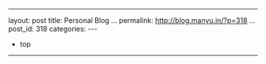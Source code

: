   ----------------------------------------
  layout: post
  title: Personal Blog
  ...
  permalink: http://blog.manyu.in/?p=318
  ...
  post\_id: 318
  categories: ---
  - top
  ----------------------------------------



